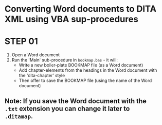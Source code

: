 # Converting Word documents to DITA XML using VBA sup-procedures


STEP 01
=======
1. Open a Word document
2. Run the 'Main' sub-procedure in `bookmap.bas` - it will:
   * Write a new boiler-plate BOOKMAP file (as a Word document)
   * Add chapter-elements from the headings in the Word document with the 'dita-chapter' style
   * Then offer to save the BOOKMAP file (using the name of the Word document)

**Note:** If you save the Word document with the `.txt` extension you can change it later to `.ditamap`.
----
